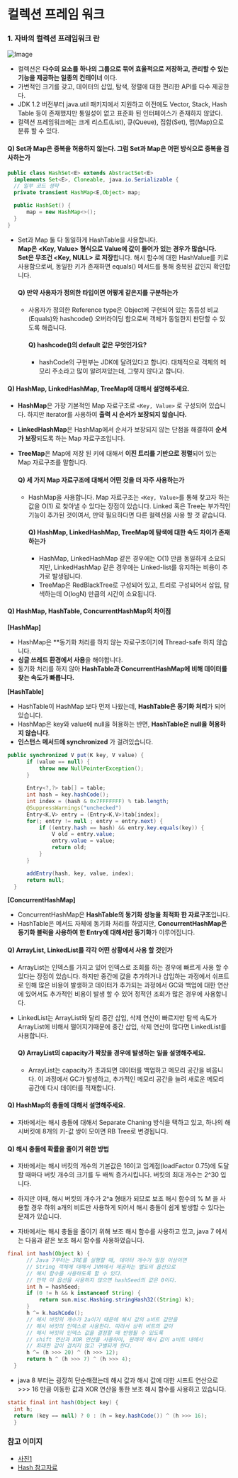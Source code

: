 # 컬렉션 프레임 워크
### 1. 자바의 컬렉션 프레임워크 란
  ![Image](https://hudi.blog/static/1bacac1babc556100455a8c64e7658da/9d567/2.png)
  * 컬렉션은 **다수의 요소를 하나의 그룹으로 묶어 효율적으로 저장하고, 관리할 수 있는 기능을 제공하는 일종의 컨테이너** 이다.
  * 가변적인 크기를 갖고, 데이터의 삽입, 탐색, 정렬에 대한 편리한 API를 다수 제공한다.
  * JDK 1.2 버전부터 java.util 패키지에서 지원하고 이전에도 Vector, Stack, Hash Table 등이 존재했지만 통일성이 없고 표준화 된 인터페이스가 존재하지 않았다.
  * 컬렉션 프레임워크에는 크게 리스트(List), 큐(Queue), 집합(Set), 맵(Map)으로 분류 할 수 있다.

  #### Q) Set과 Map은 중복을 허용하지 않는다. 그럼 Set과 Map은 어떤 방식으로 중복을 검사하는가
  ```java
  public class HashSet<E> extends AbstractSet<E>
    implements Set<E>, Cloneable, java.io.Serializable {
    // 일부 코드 생략
    private transient HashMap<E,Object> map;

    public HashSet() {
        map = new HashMap<>();
    }
  }
  ```
  - Set과 Map 둘 다 동일하게 HashTable을 사용합니다.   
  **Map은 <Key, Value> 형식으로 Value에 값이 들어가 있는 경우가 많습니다.**   
  **Set은 무조건 <Key, NULL> 로 저장**합니다. 해시 함수에 대한 HashValue를 키로 사용함으로써, 동일한 키가 존재하면 equals() 메서드를 통해 중복된 값인지 확인합니다.
    #### Q) 만약 사용자가 정의한 타입이면 어떻게 같은지를 구분하는가
    - 사용자가 정의한 Reference type은 Object에 구현되어 있는 동등성 비교(Equals)와 hashcode() 오버라이딩 함으로써 객체가 동일한지 판단할 수 있도록 해줍니다.
      #### Q) hashcode()의 default 값은 무엇인가요?
      - hashCode의 구현부는 JDK에 달려있다고 합니다. 대체적으로 객체의 메모리 주소라고 많이 알려져있는데, 그렇지 않다고 합니다.

  #### Q) HashMap, LinkedHashMap, TreeMap에 대해서 설명해주세요.
  - **HashMap**은 가장 기본적인 Map 자료구조로 `<Key, Value>` 로 구성되어 있습니다. 하지만 iterator를 사용하여 **출력 시 순서가 보장되지 않습니다.**
  - **LinkedHashMap**은 HashMap에서 순서가 보장되지 않는 단점을 해결하여 **순서가 보장**되도록 하는 Map 자료구조입니다.
  - **TreeMap**은 Map에 저장 된 키에 대해서 **이진 트리를 기반으로 정렬**되어 있는 Map 자료구조를 말합니다.

    #### Q) 세 가지 Map 자료구조에 대해서 어떤 것을 더 자주 사용하는가
    - HashMap을 사용합니다. Map 자료구조는 `<Key, Value>`를 통해 찾고자 하는 값을 O(1) 로 찾아낼 수 있다는 장점이 있습니다. Linked 혹은 Tree는 부가적인 기능이 추가된 것이여서, 만약 필요하다면 다른 컬렉션을 사용 할 것 같습니다.
      #### Q) HashMap, LinkedHashMap, TreeMap에 탐색에 대한 속도 차이가 존재하는가
      - HashMap, LinkedHashMap 같은 경우에는 O(1) 만큼 동일하게 소요되지만, LinkedHashMap 같은 경우에는 Linked-list를 유지하는 비용이 추가로 발생됩니다.
      - TreeMap은 RedBlackTree로 구성되어 있고, 트리로 구성되어서 삽입, 탐색하는데 O(logN) 만큼의 시간이 소요됩니다.

  #### Q) HashMap, HashTable, ConcurrentHashMap의 차이점
  **[HashMap]**   
  - HashMap은 **동기화 처리를 하지 않는 자료구조이기에 Thread-safe 하지 않습니다.
  - **싱글 쓰레드 환경에서 사용**을 해야합니다. 
  - 동기화 처리를 하지 않아 **HashTable과 ConcurrentHashMap에 비해 데이터를 찾는 속도가 빠릅니다.**   

  **[HashTable]**   
  - HashTable이 HashMap 보다 먼저 나왔는데, **HashTable은 동기화 처리**가 되어있습니다.
  - HashMap은 key와 value에 null을 허용하는 반면, **HashTable은 null을 허용하지 않습니다**.
  - **인스턴스 메서드에 synchronized** 가 걸려있습니다.
  ```java
  public synchronized V put(K key, V value) {
        if (value == null) {
            throw new NullPointerException();
        }
        
        Entry<?,?> tab[] = table;
        int hash = key.hashCode();
        int index = (hash & 0x7FFFFFFF) % tab.length;
        @SuppressWarnings("unchecked")
        Entry<K,V> entry = (Entry<K,V>)tab[index];
        for(; entry != null ; entry = entry.next) {
            if ((entry.hash == hash) && entry.key.equals(key)) {
                V old = entry.value;
                entry.value = value;
                return old;
            }
        }

        addEntry(hash, key, value, index);
        return null;
    }
  ```   

  **[ConcurrentHashMap]**
  - ConcurrentHashMap은 **HashTable의 동기화 성능을 최적화 한 자료구조**입니다. 
  - HashTable은 메서드 자체에 동기화 처리를 하였지만, **ConcurrentHashMap은 동기화 블럭을 사용하여 한 Entry에 대해서만 동기화**가 이루어집니다.

  #### Q) ArrayList, LinkedList를 각각 어떤 상황에서 사용 할 것인가
  - ArrayList는 인덱스를 가지고 있어 인덱스로 조회를 하는 경우에 빠르게 사용 할 수 있다는 장점이 있습니다. 하지만 중간에 값을 추가하거나 삽입하는 과정에서 쉬프트로 인해 많은 비용이 발생하고 데이터가 추가되는 과정에서 GC와 백업에 대한 연산에 있어서도 추가적인 비용이 발생 할 수 있어 정적인 조회가 많은 경우에 사용합니다.
  - LinkedList는 ArrayList와 달리 중간 삽입, 삭제 연산이 빠르지만 탐색 속도가 ArrayList에 비해서 떨어지기때문에 중간 삽입, 삭제 연산이 많다면 LinkedList를 사용합니다.
  
    #### Q) ArrayList의 capacity가 꽉찼을 경우에 발생하는 일을 설명해주세요.
    - ArrayList는 capacity가 초과되면 데이터를 백업하고 메모리 공간을 비웁니다. 이 과정에서 GC가 발생하고, 추가적인 메모리 공간을 늘려 새로운 메모리 공간에 다시 데이터를 적재합니다. 

  #### Q) HashMap의 충돌에 대해서 설명해주세요.
  - 자바에서는 해시 충돌에 대해서 Separate Chaning 방식을 택하고 있고, 하나의 해시버킷에 8개의 키-값 쌍이 모이면 RB Tree로 변경됩니다. 

  #### Q) 해시 충돌에 확률을 줄이기 위한 방법
  - 자바에서는 해시 버킷의 개수의 기본값은 16이고 임계점(loadFactor 0.75)에 도달 할 때마다 버킷 개수의 크기를 두 배씩 증가시킵니다. 버킷의 최대 개수는 2^30 입니다.
  - 하지만 이때, 해시 버킷의 개수가 2^a 형태가 되므로 보조 해시 함수의 % M 을 사용할 경우 하위 a개의 비트만 사용하게 되어서 해시 충돌이 쉽게 발생할 수 있다는 문제가 있습니다.  

  - 자바에서는 해시 충돌을 줄이기 위해 보조 해시 함수를 사용하고 있고, java 7 에서는 다음과 같은 보조 해시 함수를 사용하였습니다. 
  ```java
  final int hash(Object k) {  
        // Java 7부터는 JRE를 실행할 때, 데이터 개수가 일정 이상이면
        // String 객체에 대해서 JVM에서 제공하는 별도의 옵션으로
        // 해시 함수를 사용하도록 할 수 있다.
        // 만약 이 옵션을 사용하지 않으면 hashSeed의 값은 0이다.
        int h = hashSeed;
        if (0 != h && k instanceof String) {
            return sun.misc.Hashing.stringHash32((String) k);
        }
        h ^= k.hashCode();
        // 해시 버킷의 개수가 2a이기 때문에 해시 값의 a비트 값만을 
        // 해시 버킷의 인덱스로 사용한다. 따라서 상위 비트의 값이 
        // 해시 버킷의 인덱스 값을 결정할 때 반영될 수 있도록
        // shift 연산과 XOR 연산을 사용하여, 원래의 해시 값이 a비트 내에서 
        // 최대한 값이 겹치지 않고 구별되게 한다.
        h ^= (h >>> 20) ^ (h >>> 12);
        return h ^ (h >>> 7) ^ (h >>> 4);
    }
  ```
  - java 8 부터는 굉장히 단순해졌는데 해시 값과 해시 값에 대한 시프트 연산으로 >>> 16 만큼 이동한 값과 XOR 연산을 통한 보조 해시 함수를 사용하고 있습니다.
  ```java
  static final int hash(Object key) { 
    int h; 
    return (key == null) ? 0 : (h = key.hashCode()) ^ (h >>> 16); 
    }
  ```

### 참고 이미지
- [사진1](https://hudi.blog/java-collection-framework-1/)
- [Hash 참고자료](https://d2.naver.com/helloworld/831311)